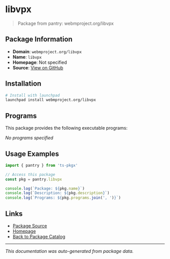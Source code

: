 # libvpx

> Package from pantry: webmproject.org/libvpx

## Package Information

- **Domain**: `webmproject.org/libvpx`
- **Name**: `libvpx`
- **Homepage**: Not specified
- **Source**: [View on GitHub](https://github.com/pkgxdev/pantry/tree/main/projects/webmproject.org/libvpx/package.yml)

## Installation

```bash
# Install with launchpad
launchpad install webmproject.org/libvpx
```

## Programs

This package provides the following executable programs:

*No programs specified*

## Usage Examples

```typescript
import { pantry } from 'ts-pkgx'

// Access this package
const pkg = pantry.libvpx

console.log(`Package: ${pkg.name}`)
console.log(`Description: ${pkg.description}`)
console.log(`Programs: ${pkg.programs.join(', ')}`)
```

## Links

- [Package Source](https://github.com/pkgxdev/pantry/tree/main/projects/webmproject.org/libvpx/package.yml)
- [Homepage](#)
- [Back to Package Catalog](../../../package-catalog.md)

---

*This documentation was auto-generated from package data.*
